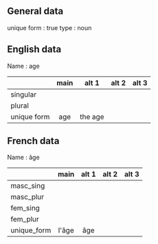 ## General data

unique form : true
type : noun

## English data

Name : age

|             | main |  alt 1  | alt 2 | alt 3 |
| :---------- | :--: | :-----: | :---: | ----- |
| singular    |      |         |       |       |
| plural      |      |         |       |       |
| unique form | age  | the age |       |       |

## French data

Name : âge

|             | main  | alt 1 | alt 2 | alt 3 |
| :---------- | :---: | :---: | :---: | :---: |
| masc_sing   |       |       |       |       |
| masc_plur   |       |       |       |       |
| fem_sing    |       |       |       |       |
| fem_plur    |       |       |       |       |
| unique_form | l'âge |  âge  |       |       |


